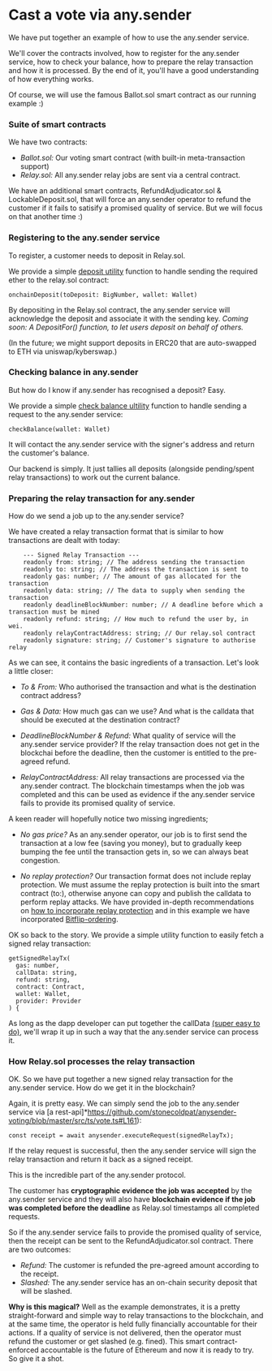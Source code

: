 # Cast a vote via any.sender 

We have put together an example of how to use the any.sender service.

We'll cover the contracts involved, how to register for the any.sender service, how to check your balance, how to prepare the relay transaction and how it is processed. By the end of it, you'll have a good understanding of how everything works. 

Of course, we will use the famous Ballot.sol smart contract as our running example :) 

### Suite of smart contracts

We have two contracts:
- *Ballot.sol:* Our voting smart contract (with built-in meta-transaction support)
- *Relay.sol:* All any.sender relay jobs are sent via a central contract. 

We have an additional smart contracts, RefundAdjudicator.sol & LockableDeposit.sol, that will force an any.sender operator to refund the customer if it fails to satisify a promised quality of service. But we will focus on that another time :) 

### Registering to the any.sender service 

To register, a customer needs to deposit in Relay.sol. 

We provide a simple [deposit utility](https://github.com/stonecoldpat/anysender-voting/blob/master/src/ts/anysender-utils.ts#L23) function to handle sending the required ether to the relay.sol contract:

```
onchainDeposit(toDeposit: BigNumber, wallet: Wallet)
````

By depositing in the Relay.sol contract, the any.sender service will acknowledge the deposit and associate it with the sending key. *Coming soon: A DepositFor() function, to let users deposit on behalf of others.*

(In the future; we might support deposits in ERC20 that are auto-swapped to ETH via uniswap/kyberswap.)

### Checking balance in any.sender

But how do I know if any.sender has recognised a deposit? Easy. 

We provide a simple [check balance ultility](https://github.com/stonecoldpat/anysender-voting/blob/master/src/ts/anysender-utils.ts#L88) function to handle sending a request to the any.sender service: 

```
checkBalance(wallet: Wallet) 
```

It will contact the any.sender service with the signer's address and return the customer's balance.

Our backend is simply. It just tallies all deposits (alongside pending/spent relay transactions) to work out the current balance. 

### Preparing the relay transaction for any.sender

How do we send a job up to the any.sender service? 

We have created a relay transaction format that is similar to how transactions are dealt with today: 

```
    --- Signed Relay Transaction --- 
    readonly from: string; // The address sending the transaction
    readonly to: string; // The address the transaction is sent to
    readonly gas: number; // The amount of gas allocated for the transaction
    readonly data: string; // The data to supply when sending the transaction
    readonly deadlineBlockNumber: number; // A deadline before which a transaction must be mined 
    readonly refund: string; // How much to refund the user by, in wei.
    readonly relayContractAddress: string; // Our relay.sol contract 
    readonly signature: string; // Customer's signature to authorise relay
 ```
 
As we can see, it contains the basic ingredients of a transaction. Let's look a little closer: 

- *To & From:* Who authorised the transaction and what is the destination contract address? 

- *Gas & Data:* How much gas can we use? And what is the calldata that should be executed at the destination contract? 

- *DeadlineBlockNumber & Refund:* What quality of service will the any.sender service provider? If the relay transaction does not get in the blockchai before the deadline, then the customer is entitled to the pre-agreed refund. 

- *RelayContractAddress:* All relay transactions are processed via the any.sender contract. The blockchain timestamps when the job was completed and this can be used as evidence if the any.sender service fails to provide its promised quality of service. 

A keen reader will hopefully notice two missing ingredients; 

- *No gas price?* As an any.sender operator, our job is to first send the transaction at a low fee (saving you money), but to gradually keep bumping the fee until the transaction gets in, so we can always beat congestion. 

- *No replay protection?* Our transaction format does not include replay protection. We must assume the replay protection is built into the smart contract (to:), otherwise anyone can copy and publish the calldata to perform replay attacks. We have provided in-depth recommendations on [how to incorporate replay protection](https://github.com/PISAresearch/metamask-comp) and in this example we have incorporated [Bitflip-ordering](https://github.com/stonecoldpat/anysender-voting/blob/master/src/ts/anysender-utils.ts#L48). 

OK so back to the story. We provide a simple utility function to easily fetch a signed relay transaction: 

```
getSignedRelayTx(
  gas: number,
  callData: string,
  refund: string,
  contract: Contract,
  wallet: Wallet,
  provider: Provider
) {
```

As long as the dapp developer can put together the callData [(super easy to do)](https://github.com/stonecoldpat/anysender-voting/blob/master/src/ts/vote.ts#L138), we'll wrap it up in such a way that the any.sender service can process it. 

### How Relay.sol processes the relay transaction 

OK. So we have put together a new signed relay transaction for the any.sender service. How do we get it in the blockchain?

Again, it is pretty easy. We can simply send the job to the any.sender service via [a rest-api]*https://github.com/stonecoldpat/anysender-voting/blob/master/src/ts/vote.ts#L161): 

```
const receipt = await anysender.executeRequest(signedRelayTx);

```

If the relay request is successful, then the any.sender service will sign the relay transaction and return it back as a signed receipt. 

This is the incredible part of the any.sender protocol. 

The customer has **cryptographic evidence the job was accepted** by the any.sender service and they will also have **blockchain evidence if the job was completed before the deadline** as Relay.sol timestamps all completed requests.

So if the any.sender service fails to provide the promised quality of service, then the receipt can be sent to the RefundAdjudicator.sol contract. There are two outcomes:

- *Refund:* The customer is refunded the pre-agreed amount according to the receipt. 
- *Slashed:* The any.sender service has an on-chain security deposit that will be slashed. 

**Why is this magical?** Well as the example demonstrates, it is a pretty straight-forward and simple way to relay transactions to the blockchain, and at the same time, the operator is held fully financially accountable for their actions. If a quality of service is not delivered, then the operator must refund the customer or get slashed (e.g. fined). This smart contract-enforced accountable is the future of Ethereum and now it is ready to try. So give it a shot. 



